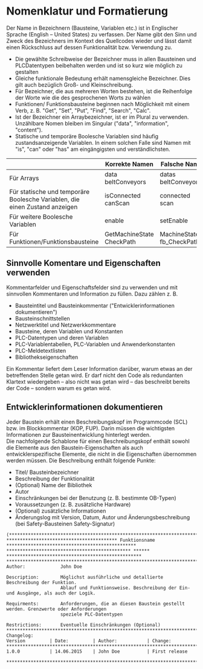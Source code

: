 # Nomenklatur und Formatierung

Der Name in Bezeichnern (Bausteine, Variablen etc.) ist in Englischer Sprache
(English – United States) zu verfassen. Der Name gibt den Sinn und Zweck des
Bezeichners im Kontext des Quellcodes wieder und lässt damit einen Rückschluss
auf dessen Funktionalität bzw. Verwendung zu.

* Die gewählte Schreibweise der Bezeichner muss in allen Bausteinen und PLCDatentypen beibehalten werden und ist so kurz wie möglich zu gestalten
* Gleiche funktionale Bedeutung erhält namensgleiche Bezeichner. Dies gilt auch bezüglich Groß- und Kleinschreibung.
* Für Bezeichner, die aus mehreren Worten bestehen, ist die Reihenfolge der Worte wie die des gesprochenen Worts zu wählen
* Funktionen/ Funktionsbausteine beginnen nach Möglichkeit mit einem Verb, z. B. "Get", "Set", "Put", "Find", "Search", "Calc".
* Ist der Bezeichner ein Arraybezeichner, ist er im Plural zu verwenden. Unzählbare Nomen bleiben im Singular ("data", "information", "content").
* Statische und temporäre Boolesche Variablen sind häufig zustandsanzeigende Variablen. In einem solchen Falle sind Namen mit "is", "can" oder "has" am eingängigsten und verständlichsten.
  
|  |Korrekte Namen | Falsche Namen |
| -------- | -------- | -------- |
| Für Arrays   | data <br> beltConveyors| datas <br> beltConveyors   |
| Für statische und temporäre <br> Boolesche Variablen, die <br> einen Zustand anzeigen   | isConnected <br> canScan   | connected <br> scan   |
| Für weitere Boolesche Variablen   | enable   | setEnable   |
| Für Funktionen/Funktionsbausteine   | GetMachineState <br> CheckPath | MachineStateFC <br> fb_CheckPath   |

## Sinnvolle Komentare und Eigenschaften verwenden

Kommentarfelder und Eigenschaftsfelder sind zu verwenden und mit sinnvollen Kommentaren und Information zu füllen. Dazu zählen z. B.

* Bausteintitel und Bausteinkommentar ("Entwicklerinformationen dokumentieren")
* Bausteinschnittstellen
* Netzwerktitel und Netzwerkkommentare
* Bausteine, deren Variablen und Konstanten
* PLC-Datentypen und deren Variablen
* PLC-Variablentabellen, PLC-Variablen und Anwenderkonstanten
* PLC-Meldetextlisten
* Bibliothekseigenschaften

Ein Kommentar liefert dem Leser Information darüber, warum etwas an der
betreffenden Stelle getan wird. Er darf nicht den Code als redundanten Klartext
wiedergeben – also nicht was getan wird – das beschreibt bereits der Code –
sondern warum es getan wird.

## Entwicklerinformationen dokumentieren 

Jeder Baustein erhält einen Beschreibungskopf im Programmcode (SCL) bzw. im Blockkommentar (KOP, FUP). Darin müssen die wichtigsten Informationen zur
Bausteinentwicklung hinterlegt werden. 
<br>
Die nachfolgende Schablone für einen Beschreibungskopf enthält sowohl die Elemente aus den Baustein-Eigenschaften als auch entwicklerspezifische
Elemente, die nicht in die Eigenschaften übernommen werden müssen.
Die Beschreibung enthält folgende Punkte:

* Titel/ Bausteinbezeichner
* Beschreibung der Funktionalität
* (Optional) Name der Bibliothek
* Autor
* Einschränkungen bei der Benutzung (z. B. bestimmte OB-Typen)
* Voraussetzungen (z. B. zusätzliche Hardware)
* (Optional) zusätzliche Informationen
* Änderungslog mit Version, Datum, Autor und Änderungsbeschreibung (bei Safety-Bausteinen Safety-Signatur)

```
(*******************************************************************************************************
***************************************** Funktionsname ************************************************
********************************************** ****** **************************************************
********************************************************************************************************
Author:             John Doe 

Description:        Möglichst ausführliche und detallierte Beschreibung der Funktion.
                    Ablauf und Funktionsweise. Beschreibung der Ein- und Ausgänge, als auch der Logik.
                 
Requirments:        Anforderungen, die an diesen Baustein gestellt werden. Grenzwerte oder Anforderungen 
                    speziele PLC-Datentypen
                    
Restrictions:       Eventuelle Einschränkungen (Optional)                    
********************************************************************************************************
Changelog:
Version         | Date:         | Author:           | Change:   
********************************************************************************************************
1.0.0           | 14.06.2015    | John Doe          | First release   

*******************************************************************************************************)
```
